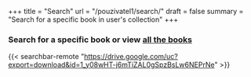 
+++
title = "Search"
url = "/pouzivatel1/search/"
draft = false
summary = "Search for a specific book in user's collection"
+++

### Search for a specific book or view [all the books](/pouzivatel1/preview/)

{{< searchbar-remote "https://drive.google.com/uc?export=download&id=1_y08wHT-j6mTiZAL0gSpzBsLw6NEPrNe" >}}


